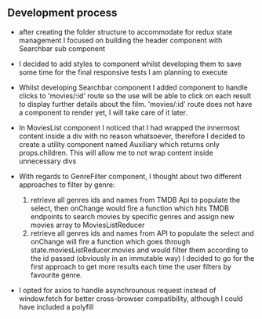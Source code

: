 ## Development process

- after creating the folder structure to accommodate for redux state management I focused on building the header component with Searchbar sub component

- I decided to add styles to component whilst developing them to save some time for the final responsive tests I am planning to execute

- Whilst developing Searchbar component I added <Link> component to handle clicks to 'movies/:id' route so the use will be able to click on each result to display further details about the film. 'movies/:id' route does not have a component to render yet, I will take care of it later.

- In MoviesList component I noticed that I had wrapped the innermost content inside a div with no reason whatsoever, therefore I decided to create a utility component named Auxiliary which returns only props.children. This will allow me to not wrap content inside unnecessary divs

- With regards to GenreFilter component, I thought about two different approaches to filter by genre:
    1) retrieve all genres ids and names from TMDB Api to populate the select, then onChange would fire a function which hits TMDB endpoints to search movies by specific genres and assign new movies array to MoviesListReducer
    2) retrieve all genres ids and names from API to populate the select and onChange will fire a function which goes through state.moviesListReducer.movies and would filter them according to the id passed (obviously in an immutable way)
    I decided to go for the first approach to get more results each time the user filters by favourite genre.

- I opted for axios to handle asynchrounous request instead of window.fetch for better cross-browser compatibility, although I could have included a polyfill